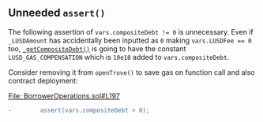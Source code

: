 ## Unneeded `assert()`
The following assertion of `vars.compositeDebt != 0` is unnecessary. Even if `_LUSDAmount` has accidentally been inputted as `0` making `vars.LUSDFee == 0` too, [`_getCompositeDebt()`](https://github.com/code-423n4/2023-02-ethos/blob/main/Ethos-Core/contracts/Dependencies/LiquityBase.sol#L41-L43) is going to have the constant `LUSD_GAS_COMPENSATION` which is `10e18` added to `vars.compositeDebt`.

Consider removing it from `openTrove()` to save gas on function call and also contract deployment:

[File: BorrowerOperations.sol#L197](https://github.com/code-423n4/2023-02-ethos/blob/main/Ethos-Core/contracts/BorrowerOperations.sol#L197)

```diff
-        assert(vars.compositeDebt > 0);
```